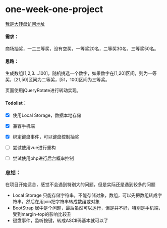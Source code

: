 # one-week-one-project

 [我是大转盘访问地址](http://htmlpreview.github.io/?https://github.com/lifebeatiful/one-week-one-project/blob/master/week_1_%E5%A4%A7%E8%BD%AC%E7%9B%98%E6%8A%BD%E5%A5%96/index.html)
 
####  需求：

商场抽奖，一二三等奖，没有空奖，一等奖20名，二等奖30名，三等奖50名。

#### 思路：
生成数组[1,2,3....100]，随机挑选一个数字，如果数字在[1,20]区间，则为一等奖，[21,50]区间为二等奖，[51，100]区间为三等奖。

页面使用jQueryRotate进行转动实现。


#### Todolist：
* [x] 使用Local Storage，数据本地存储
* [x] 兼容手机端
* [x] 绑定键盘事件，可以键盘控制抽奖
* [ ] 尝试使用vue进行重构
* [ ] 尝试使用php进行后台概率控制
 

### 总结：
在项目开始适合，感觉不会遇到特别大的问题，但是实际还是遇到较多的问题
* Local Storage 只能存储字符串，不能存储对象，数组，可以先把数组转成字符串，然后在用join把字符串转成数组或对象
* BootStrap 居中是个问题，最后虽然可以运行，但是并不好，特别是手机端，受到margin-top的影响比较丑
* 键盘事件，监听按键，转成ASCII码基本就可以了

